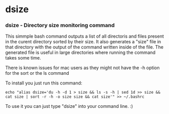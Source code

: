 # dsize
### dsize - Directory size monitoring command
This simmple bash command outputs a list of all directoris and files present in the curent directory sorted by their size. It also generates a "size" file in that directory with the output of the command written inside of the file. The generated file is useful in large directories where running the command takes some time.


There is known issues for mac users as they might not have the -h option for the sort or the ls command

To install you just run this command:

`echo "alias dsize='du -h -d 1 > size && ls -s -h | sed 1d >> size && cat size | sort -r -h -o size size && cat size'" >> ~/.bashrc`

To use it you can just type "dsize" into your command line. :)
